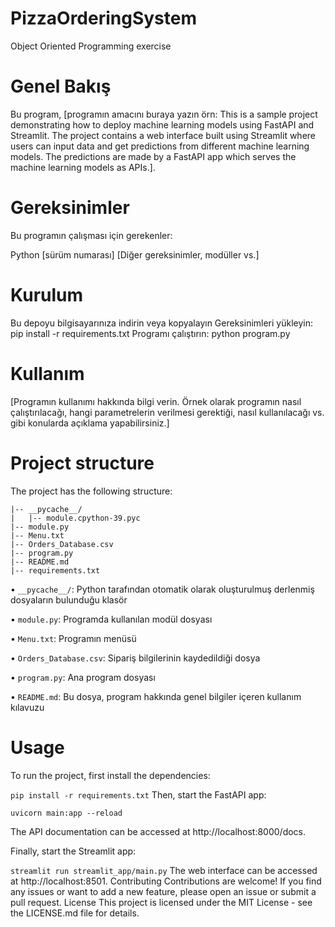 # PizzaOrderingSystem
 Object Oriented Programming exercise

# Genel Bakış
Bu program, [programın amacını buraya yazın örn: This is a sample project demonstrating how to deploy machine learning models using FastAPI and Streamlit. The project contains a web interface built using Streamlit where users can input data and get predictions from different machine learning models. The predictions are made by a FastAPI app which serves the machine learning models as APIs.].

# Gereksinimler
Bu programın çalışması için gerekenler:

Python [sürüm numarası]
[Diğer gereksinimler, modüller vs.]

# Kurulum
Bu depoyu bilgisayarınıza indirin veya kopyalayın
Gereksinimleri yükleyin: pip install -r requirements.txt
Programı çalıştırın: python program.py

# Kullanım
[Programın kullanımı hakkında bilgi verin. Örnek olarak programın nasıl çalıştırılacağı, hangi parametrelerin verilmesi gerektiği, nasıl kullanılacağı vs. gibi konularda açıklama yapabilirsiniz.]

# Project structure
The project has the following structure:

```program/
|-- __pycache__/
|   |-- module.cpython-39.pyc
|-- module.py
|-- Menu.txt
|-- Orders_Database.csv
|-- program.py
|-- README.md
|-- requirements.txt

 ```

•	`__pycache__/`: Python tarafından otomatik olarak oluşturulmuş derlenmiş dosyaların bulunduğu klasör

•	`module.py`: Programda kullanılan modül dosyası

•	`Menu.txt`: Programın menüsü

•	`Orders_Database.csv`: Sipariş bilgilerinin kaydedildiği dosya

•	`program.py`: Ana program dosyası

•	`README.md`: Bu dosya, program hakkında genel bilgiler içeren kullanım kılavuzu



# Usage

To run the project, first install the dependencies:

```pip install -r requirements.txt```
Then, start the FastAPI app:
```cd app
uvicorn main:app --reload
```

The API documentation can be accessed at http://localhost:8000/docs.

Finally, start the Streamlit app:

```streamlit run streamlit_app/main.py```
The web interface can be accessed at http://localhost:8501.
Contributing
Contributions are welcome! If you find any issues or want to add a new feature, please open an issue or submit a pull request.
License
This project is licensed under the MIT License - see the LICENSE.md file for details.
